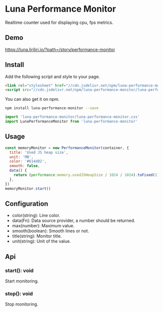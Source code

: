 # Luna Performance Monitor

Realtime counter used for displaying cpu, fps metrics.

## Demo

https://luna.liriliri.io/?path=/story/performance-monitor

## Install

Add the following script and style to your page.

```html
<link rel="stylesheet" href="//cdn.jsdelivr.net/npm/luna-performance-monitor/luna-performance-monitor.css" />
<script src="//cdn.jsdelivr.net/npm/luna-performance-monitor/luna-performance-monitor.js"></script>
```

You can also get it on npm.

```bash
npm install luna-performance-monitor --save
```

```javascript
import 'luna-performance-monitor/luna-performance-monitor.css'
import LunaPerformanceMonitor from 'luna-performance-monitor'
```

## Usage

```javascript
const memoryMonitor = new PerformanceMonitor(container, {
  title: 'Used JS heap size',
  unit: 'MB',
  color: '#614d82',
  smooth: false,
  data() {
    return (performance.memory.usedJSHeapSize / 1024 / 1024).toFixed(1)
  },
})
memoryMonitor.start()
```

## Configuration

* color(string): Line color.
* data(Fn<number>): Data source provider, a number should be returned.
* max(number): Maximum value.
* smooth(boolean): Smooth lines or not.
* title(string): Monitor title.
* unit(string): Unit of the value.

## Api

### start(): void

Start monitoring.

### stop(): void

Stop monitoring.

